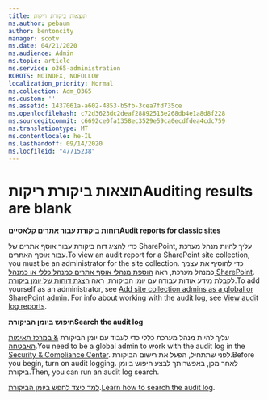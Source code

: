 ```yaml
---
title: תוצאות ביקורת ריקות
ms.author: pebaum
author: bentoncity
manager: scotv
ms.date: 04/21/2020
ms.audience: Admin
ms.topic: article
ms.service: o365-administration
ROBOTS: NOINDEX, NOFOLLOW
localization_priority: Normal
ms.collection: Adm_O365
ms.custom: ''
ms.assetid: 1437061a-a602-4853-b5fb-3cea7fd735ce
ms.openlocfilehash: c72d3623dc2deaf28892513e268db4e1a8d8f228
ms.sourcegitcommit: c6692ce0fa1358ec3529e59ca0ecdfdea4cdc759
ms.translationtype: MT
ms.contentlocale: he-IL
ms.lasthandoff: 09/14/2020
ms.locfileid: "47715238"
---
```

# <a name="auditing-results-are-blank"></a><span data-ttu-id="daf04-102">תוצאות ביקורת ריקות</span><span class="sxs-lookup"><span data-stu-id="daf04-102">Auditing results are blank</span></span>

 <span data-ttu-id="daf04-103">**דוחות ביקורת עבור אתרים קלאסיים**</span><span class="sxs-lookup"><span data-stu-id="daf04-103">**Audit reports for classic sites**</span></span>
  
<span data-ttu-id="daf04-104">כדי להציג דוח ביקורת עבור אוסף אתרים של SharePoint, עליך להיות מנהל מערכת עבור אוסף האתרים.</span><span class="sxs-lookup"><span data-stu-id="daf04-104">To view an audit report for a SharePoint site collection, you must be an administrator for the site collection.</span></span> <span data-ttu-id="daf04-105">כדי להוסיף את עצמך כמנהל מערכת, ראה [הוספת מנהלי אוסף אתרים כמנהל כללי או כמנהל SharePoint](https://go.microsoft.com/fwlink/?linkid=869390). לקבלת מידע אודות עבודה עם יומן הביקורת, ראה [הצגת דוחות של יומן ביקורת](https://go.microsoft.com/fwlink/?linkid=395237).</span><span class="sxs-lookup"><span data-stu-id="daf04-105">To add yourself as an administrator, see [Add site collection admins as a global or SharePoint admin](https://go.microsoft.com/fwlink/?linkid=869390). For info about working with the audit log, see [View audit log reports](https://go.microsoft.com/fwlink/?linkid=395237).</span></span> 
  
 <span data-ttu-id="daf04-106">**חיפוש ביומן הביקורת**</span><span class="sxs-lookup"><span data-stu-id="daf04-106">**Search the audit log**</span></span>
  
<span data-ttu-id="daf04-107">עליך להיות מנהל מערכת כללי כדי לעבוד עם יומן הביקורת [ &amp; במרכז תאימות האבטחה](https://protection.office.com).</span><span class="sxs-lookup"><span data-stu-id="daf04-107">You need to be a global admin to work with the audit log in the [Security &amp; Compliance Center](https://protection.office.com).</span></span> <span data-ttu-id="daf04-108">לפני שתתחיל, הפעל את רישום הביקורת.</span><span class="sxs-lookup"><span data-stu-id="daf04-108">Before you begin, turn on audit logging.</span></span> <span data-ttu-id="daf04-109">לאחר מכן, באפשרותך לבצע חיפוש ביומן ביקורת.</span><span class="sxs-lookup"><span data-stu-id="daf04-109">Then, you can run an audit log search.</span></span> 
  
<span data-ttu-id="daf04-110">[למד כיצד לחפש ביומן הביקורת](https://go.microsoft.com/fwlink/?linkid=708432).</span><span class="sxs-lookup"><span data-stu-id="daf04-110">[Learn how to search the audit log](https://go.microsoft.com/fwlink/?linkid=708432).</span></span>
  

